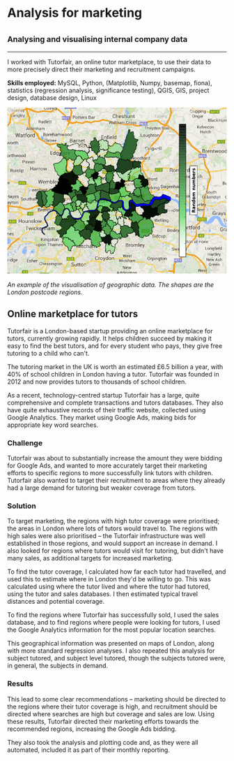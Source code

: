 # Analysis for marketing
## <small>Analysing and visualising internal company data</small>
___
I worked with Tutorfair, an online tutor marketplace, to use their data to more precisely direct their marketing and recruitment campaigns.

**Skills employed:**  MySQL, Python, (Matplotlib, Numpy, basemap, fiona), statistics (regression analysis, significance testing), QGIS, GIS, project design, database design, Linux

![Example data on a map of London](images/targeted_marketing_analysis.png)

*An example of the visualisation of geographic data.  The shapes are the London postcode regions.*

## Online marketplace for tutors

Tutorfair is a London-based startup providing an online marketplace for tutors, currently growing rapidly.  It helps children succeed by making it easy to find the best tutors, and for every student who pays, they give free tutoring to a child who can't.

The tutoring market in the UK is worth an estimated £6.5 billion a year, with 40% of school children in London having a tutor. Tutorfair was founded in 2012 and now provides tutors to thousands of school children.

As a recent, technology-centred startup Tutorfair has a large, quite comprehensive and complete transactions and tutors databases.  They also have quite exhaustive records of their traffic website, collected using Google Analytics.   They market using Google Ads, making bids for appropriate key word searches.

### Challenge

Tutorfair was about to substantially increase the amount they were bidding for Google Ads, and wanted to more accurately target their marketing efforts to specific regions to more successfully link tutors with children. Tutorfair also wanted to target their recruitment to areas where they already had a large demand for tutoring but weaker coverage from tutors.

### Solution

To target marketing, the regions with high tutor coverage were prioritised; the areas in London where lots of tutors would travel to.  The regions with high sales were also prioritised – the Tutorfair infrastructure was well established in those regions, and would support an increase in demand.  I also looked for regions where tutors would visit for tutoring, but didn't have many sales, as additional targets for increased marketing.

To find the tutor coverage, I calculated how far each tutor had travelled, and used this to estimate where in London they'd be willing to go. This was calculated using where the tutor lived and where the tutor had tutored, using the tutor and sales databases. I then estimated typical travel distances and potential coverage.

To find the regions where Tutorfair has successfully sold, I used the sales database, and to find regions where people were looking for tutors, I used the Google Analytics information for the most popular location searches.

This geographical information was presented on maps of London, along with more standard regression analyses.  I also repeated this analysis for subject tutored, and subject level tutored, though the subjects tutored were, in general, the subjects in demand.

### Results

This lead to some clear recommendations – marketing should be directed to the regions where their tutor coverage is high, and recruitment should be directed where searches are high but coverage and sales are low.  Using these results, Tutorfair directed their marketing efforts towards the recommended regions, increasing the Google Ads bidding.

They also took the analysis and plotting code and, as they were all automated, included it as part of their monthly reporting.

